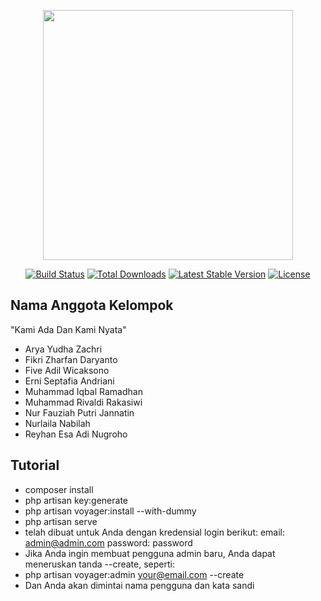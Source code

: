 <p align="center"><a href="https://laravel.com" target="_blank"><img src="https://raw.githubusercontent.com/laravel/art/master/logo-lockup/5%20SVG/2%20CMYK/1%20Full%20Color/laravel-logolockup-cmyk-red.svg" width="400"></a></p>

<p align="center">
<a href="https://travis-ci.org/laravel/framework"><img src="https://travis-ci.org/laravel/framework.svg" alt="Build Status"></a>
<a href="https://packagist.org/packages/laravel/framework"><img src="https://img.shields.io/packagist/dt/laravel/framework" alt="Total Downloads"></a>
<a href="https://packagist.org/packages/laravel/framework"><img src="https://img.shields.io/packagist/v/laravel/framework" alt="Latest Stable Version"></a>
<a href="https://packagist.org/packages/laravel/framework"><img src="https://img.shields.io/packagist/l/laravel/framework" alt="License"></a>
</p>

## Nama Anggota Kelompok

"Kami Ada Dan Kami Nyata"

- Arya Yudha Zachri
- Fikri Zharfan Daryanto
- Five Adil Wicaksono
- Erni Septafia Andriani
- Muhammad Iqbal Ramadhan
- Muhammad Rivaldi Rakasiwi
- Nur Fauziah Putri Jannatin
- Nurlaila Nabilah
- Reyhan Esa Adi Nugroho

## Tutorial
- composer install
- php artisan key:generate
- php artisan voyager:install --with-dummy
- php artisan serve
- telah dibuat untuk Anda dengan kredensial login berikut:
  email: admin@admin.com
  password: password
- Jika Anda ingin membuat pengguna admin baru, Anda dapat meneruskan tanda --create, seperti:
- php artisan voyager:admin your@email.com --create
- Dan Anda akan dimintai nama pengguna dan kata sandi

                          

